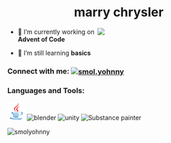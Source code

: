 

<h1 align="center">marry chrysler</h1>



<img align="right" width="300" src="https://media.discordapp.net/attachments/1162080122334097440/1162159061345783808/977530224159883335.gif?ex=653aebf8&is=652876f8&hm=d571644a48e1aff31bfdbf20e2eb8404243751a050feb10c09d682189de2263d&">


- 🎄 I’m currently working on **Advent of Code**

- 🌱 I’m still learning **basics**

<h3 align="left">Connect with me:  <a href="https://instagram.com/smol.yohnny" target="blank"><img align="center" src="https://raw.githubusercontent.com/rahuldkjain/github-profile-readme-generator/master/src/images/icons/Social/instagram.svg" alt="smol.yohnny" height="30" width="40" /></a>
</p></h3>
<p align="left">


<h3 align="left">Languages and Tools:</h3>
<p align="left"> <img src="https://raw.githubusercontent.com/devicons/devicon/master/icons/java/java-original.svg" alt="java" width="40" height="40"/> </a>  <img src="https://download.blender.org/branding/community/blender_community_badge_white.svg" alt="blender" width="40" height="40"/> </a> <img src="https://www.vectorlogo.zone/logos/unity3d/unity3d-icon.svg" alt="unity" width="40" height="40"/> </a> <img src="https://uxwing.com/wp-content/themes/uxwing/download/brands-and-social-media/adobe-substance-3d-painter-icon.png" alt="Substance painter" width="40" height="40"/> </a> </p>


<p><img align="center" src="https://github-readme-streak-stats.herokuapp.com/?user=smolyohnny&" alt="smolyohnny" /></p>
